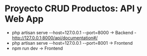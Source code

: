 # Proyecto CRUD Productos: API y Web App

- php artisan serve --host=127.0.0.1 --port=8000 -> Backend - http://127.0.0.1:8000/api/documentation#/
- php artisan serve --host=127.0.0.1 --port=8001 -> Frontend
- npm run dev -> Frontend
